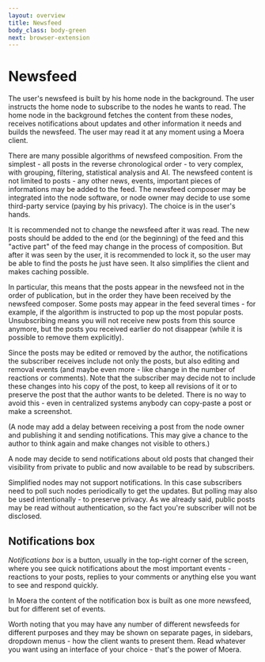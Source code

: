```yaml
---
layout: overview
title: Newsfeed
body_class: body-green
next: browser-extension
---
```


# Newsfeed

The user's newsfeed is built by his home node in the background. The
user instructs the home node to subscribe to the nodes he wants to read.
The home node in the background fetches the content from these nodes,
receives notifications about updates and other information it needs and
builds the newsfeed. The user may read it at any moment using a Moera
client.

There are many possible algorithms of newsfeed composition. From the
simplest - all posts in the reverse chronological order - to very
complex, with grouping, filtering, statistical analysis and AI. The
newsfeed content is not limited to posts - any other news, events,
important pieces of informations may be added to the feed. The newsfeed
composer may be integrated into the node software, or node owner may
decide to use some third-party service (paying by his privacy). The
choice is in the user's hands.

It is recommended not to change the newsfeed after it was read. The new
posts should be added to the end (or the beginning) of the feed and this
"active part" of the feed may change in the process of composition. But
after it was seen by the user, it is recommended to lock it, so the user
may be able to find the posts he just have seen. It also simplifies the
client and makes caching possible.

In particular, this means that the posts appear in the newsfeed not in
the order of publication, but in the order they have been received by
the newsfeed composer. Some posts may appear in the feed several times -
for example, if the algorithm is instructed to pop up the most popular
posts. Unsubscribing means you will not receive new posts from this
source anymore, but the posts you received earlier do not disappear
(while it is possible to remove them explicitly).

Since the posts may be edited or removed by the author, the
notifications the subscriber receives include not only the posts, but
also editing and removal events (and maybe even more - like change in
the number of reactions or comments). Note that the subscriber may
decide not to include these changes into his copy of the post, to keep
all revisions of it or to preserve the post that the author wants to be
deleted. There is no way to avoid this - even in centralized systems
anybody can copy-paste a post or make a screenshot.

(A node may add a delay between receiving a post from the node owner and
publishing it and sending notifications. This may give a chance to the
author to think again and make changes not visible to others.)

A node may decide to send notifications about old posts that changed
their visibility from private to public and now available to be read by
subscribers.

Simplified nodes may not support notifications. In this case subscribers
need to poll such nodes periodically to get the updates. But polling may
also be used intentionally - to preserve privacy. As we already said,
public posts may be read without authentication, so the fact you're
subscriber will not be disclosed.

## Notifications box

*Notifications box* is a button, usually in the top-right corner of the
screen, where you see quick notifications about the most important
events - reactions to your posts, replies to your comments or anything
else you want to see and respond quickly.

In Moera the content of the notification box is built as one more
newsfeed, but for different set of events.

Worth noting that you may have any number of different newsfeeds for
different purposes and they may be shown on separate pages, in sidebars,
dropdown menus - how the client wants to present them. Read whatever you
want using an interface of your choice - that's the power of Moera.

